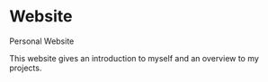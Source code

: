 # Website
Personal Website

This website gives an introduction to myself and an overview to my projects.
